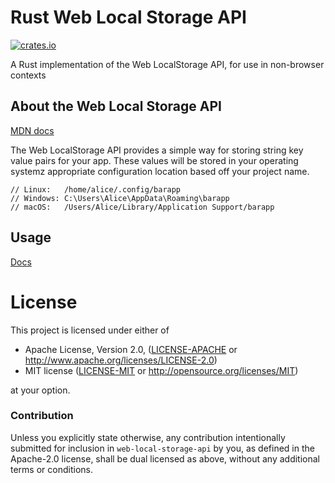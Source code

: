 # Rust Web Local Storage API

[![crates.io](https://img.shields.io/crates/v/web-local-storage-api.svg)](https://crates.io/crates/web-local-storage-api)

A Rust implementation of the Web LocalStorage API, for use in non-browser contexts

## About the Web Local Storage API

[MDN docs](https://developer.mozilla.org/en-US/docs/Web/API/Window/localStorage)

The Web LocalStorage API provides a simple way for storing string key value pairs for your app.  These values will be stored in your 
operating systemz appropriate configuration location based off your project name.

```
// Linux:   /home/alice/.config/barapp
// Windows: C:\Users\Alice\AppData\Roaming\barapp
// macOS:   /Users/Alice/Library/Application Support/barapp
```

## Usage

[Docs](https://docs.rs/web-local-storage-api)

# License

This project is licensed under either of

 * Apache License, Version 2.0, ([LICENSE-APACHE](LICENSE-APACHE) or
   http://www.apache.org/licenses/LICENSE-2.0)
 * MIT license ([LICENSE-MIT](LICENSE-MIT) or
   http://opensource.org/licenses/MIT)

at your option.

### Contribution

Unless you explicitly state otherwise, any contribution intentionally submitted
for inclusion in `web-local-storage-api` by you, as defined in the Apache-2.0 license, shall be
dual licensed as above, without any additional terms or conditions.